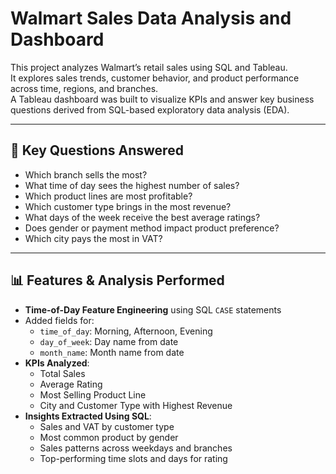 # Walmart Sales Data Analysis and Dashboard

This project analyzes Walmart’s retail sales using SQL and Tableau.  
It explores sales trends, customer behavior, and product performance across time, regions, and branches.  
A Tableau dashboard was built to visualize KPIs and answer key business questions derived from SQL-based exploratory data analysis (EDA).

---

## 🧠 Key Questions Answered

- Which branch sells the most?
- What time of day sees the highest number of sales?
- Which product lines are most profitable?
- Which customer type brings in the most revenue?
- What days of the week receive the best average ratings?
- Does gender or payment method impact product preference?
- Which city pays the most in VAT?

---

## 📊 Features & Analysis Performed

- **Time-of-Day Feature Engineering** using SQL `CASE` statements
- Added fields for:
  - `time_of_day`: Morning, Afternoon, Evening
  - `day_of_week`: Day name from date
  - `month_name`: Month name from date
- **KPIs Analyzed**:
  - Total Sales
  - Average Rating
  - Most Selling Product Line
  - City and Customer Type with Highest Revenue
- **Insights Extracted Using SQL**:
  - Sales and VAT by customer type
  - Most common product by gender
  - Sales patterns across weekdays and branches
  - Top-performing time slots and days for rating
